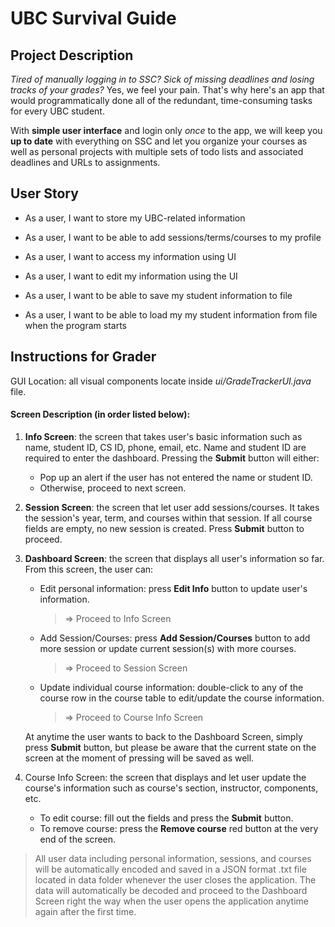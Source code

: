 # UBC Survival Guide

## Project Description

*Tired of manually logging in to SSC? Sick of missing deadlines and losing tracks 
of your grades?* Yes, we feel your pain. That's why here's an app that would programmatically 
done all of the redundant, time-consuming tasks for every UBC student.

With **simple user interface** and login only *once* to the app, we will keep you **up to
date** with everything on SSC and let you organize your courses as well as personal
projects with multiple sets of todo lists and associated deadlines and URLs to
assignments.  

## User Story

- As a user, I want to store my UBC-related information
- As a user, I want to be able to add sessions/terms/courses to my profile
- As a user, I want to access my information using UI
- As a user, I want to edit my information using the UI

- As a user, I want to be able to save my student information to file
- As a user, I want to be able to load my my student information 
 from file when the program starts
 
## Instructions for Grader

GUI Location: all visual components locate inside *ui/GradeTrackerUI.java* file.

#### Screen Description (in order listed below): 

1. **Info Screen**: the screen that takes user's basic information such as name, 
student ID, CS ID, phone, email, etc. Name and student ID are required to enter
the dashboard. Pressing the **Submit** button will either:
    - Pop up an alert if the user has not entered the name or student ID.
    - Otherwise, proceed to next screen.
    
2. **Session Screen**: the screen that let user add sessions/courses. It takes the session's
year, term, and courses within that session. If all course fields are empty, no new session
is created. Press **Submit** button to proceed.

3. **Dashboard Screen**: the screen that displays all user's information so far. From
this screen, the user can:
    -  Edit personal information: press **Edit Info** button to update user's information.
        > => Proceed to Info Screen
    -  Add Session/Courses: press **Add Session/Courses** button to add more session or
    update current session(s) with more courses.
        > => Proceed to Session Screen
    - Update individual course information: double-click to any of the course row in the
    course table to edit/update the course information. 
        > => Proceed to Course Info Screen
 
    At anytime the user wants to back to the Dashboard Screen, simply press **Submit**
    button, but please be aware that the current state on the screen at the moment of pressing
    will be saved as well.            
     
4. Course Info Screen: the screen that displays and let user update the course's information 
such as course's section, instructor, components, etc.
    - To edit course: fill out the fields and press the **Submit** button.
    - To remove course: press the **Remove course** red button at the very
end of the screen.  
                                                  
> All user data including personal information, sessions, and courses will be automatically
> encoded and saved in a JSON format .txt file located in data folder whenever the user closes
> the application. The data will automatically be decoded and proceed to the Dashboard Screen
> right the way when the user opens the application anytime again after the first time.                                                                                                      
                                                                                                                                                                                                                                                                                                                                                                     